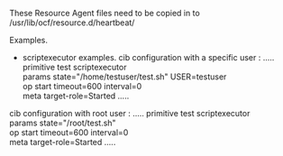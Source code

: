 These Resource Agent files need to be copied in to /usr/lib/ocf/resource.d/heartbeat/

Examples.

* scriptexecutor examples.
cib configuration with a specific user :
.....
primitive test scriptexecutor \
        params state="/home/testuser/test.sh" USER=testuser \
        op start timeout=600 interval=0 \
        meta target-role=Started
.....

cib configuration with root user : 
.....
primitive test scriptexecutor \
        params state="/root/test.sh" \
        op start timeout=600 interval=0 \
        meta target-role=Started
.....

